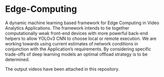 # Edge-Computing

A dynamic machine learning based framework for Edge Computing in Video Analytics Applications. The framework intends to tie together computationally weak front-end devices with more powerful back-end helpers to allow YOLOv3 CNN to choose local or remote execution. We are working towards using current estimates of network conditions in conjunction with the Application’s requirements. By considering specific trade-offs of deep learning models an optimal offload strategy is to be determined.

The output videos have been attached in this repository.
